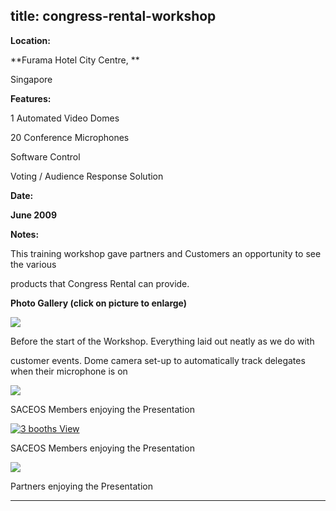  title: congress-rental-workshop
----------------------------------------------------------

**Location:**

**Furama Hotel City Centre, **

Singapore

**Features:**

1 Automated Video Domes

20 Conference Microphones

Software Control

Voting / Audience Response Solution

**Date:**

**June 2009**

**Notes:**

This training workshop gave partners and Customers an opportunity to see the various

products that Congress Rental can provide.

**Photo Gallery (click on picture to enlarge)**

[ ![ ](wp-content/uploads/2011/09/Cong-workshop-before-event_s.jpg)](wp-content/uploads/2011/09/Cong-workshop-before-event_l.jpg)

Before the start of the Workshop. Everything laid out neatly as we do with

customer events. Dome camera set-up to automatically track delegates when their microphone is on

[ ![  ](wp-content/uploads/2011/09/cong-workshop-saceos-1_s.jpg)](wp-content/uploads/2011/09/cong-workshop-saceos-1_l.jpg)

SACEOS Members enjoying the Presentation

[ ![3 booths View](wp-content/uploads/2011/09/cong-workshop-saceos-2_s.jpg )](wp-content/uploads/2011/09/cong-workshop-saceos-2_l.jpg)

SACEOS Members enjoying the Presentation

[ ![ ](wp-content/uploads/2011/09/cong-workshop-partners_s.jpg)](wp-content/uploads/2011/09/cong-workshop-partners_l.jpg)

Partners enjoying the Presentation




----------------------------------------------------------
